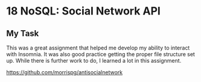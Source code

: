 # 18 NoSQL: Social Network API

## My Task

This was a great assignment that helped me develop my ability to interact with Insomnia. It was also good practice getting the proper file structure set up. While there is further work to do, I learned a lot in this assignment. 


https://github.com/morrispg/antisocialnetwork

